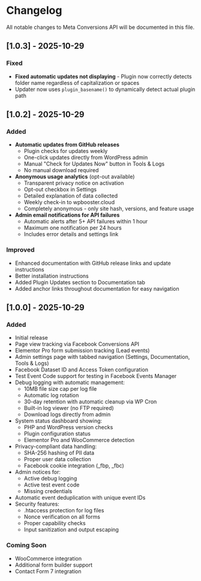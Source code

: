 # Changelog

All notable changes to Meta Conversions API will be documented in this file.

## [1.0.3] - 2025-10-29

### Fixed
- **Fixed automatic updates not displaying** - Plugin now correctly detects folder name regardless of capitalization or spaces
- Updater now uses `plugin_basename()` to dynamically detect actual plugin path

## [1.0.2] - 2025-10-29

### Added
- **Automatic updates from GitHub releases**
  - Plugin checks for updates weekly
  - One-click updates directly from WordPress admin
  - Manual "Check for Updates Now" button in Tools & Logs
  - No manual download required
- **Anonymous usage analytics** (opt-out available)
  - Transparent privacy notice on activation
  - Opt-out checkbox in Settings
  - Detailed explanation of data collected
  - Weekly check-in to wpbooster.cloud
  - Completely anonymous - only site hash, versions, and feature usage
- **Admin email notifications for API failures**
  - Automatic alerts after 5+ API failures within 1 hour
  - Maximum one notification per 24 hours
  - Includes error details and settings link

### Improved
- Enhanced documentation with GitHub release links and update instructions
- Better installation instructions
- Added Plugin Updates section to Documentation tab
- Added anchor links throughout documentation for easy navigation

## [1.0.0] - 2025-10-29

### Added
- Initial release
- Page view tracking via Facebook Conversions API
- Elementor Pro form submission tracking (Lead events)
- Admin settings page with tabbed navigation (Settings, Documentation, Tools & Logs)
- Facebook Dataset ID and Access Token configuration
- Test Event Code support for testing in Facebook Events Manager
- Debug logging with automatic management:
  - 10MB file size cap per log file
  - Automatic log rotation
  - 30-day retention with automatic cleanup via WP Cron
  - Built-in log viewer (no FTP required)
  - Download logs directly from admin
- System status dashboard showing:
  - PHP and WordPress version checks
  - Plugin configuration status
  - Elementor Pro and WooCommerce detection
- Privacy-compliant data handling:
  - SHA-256 hashing of PII data
  - Proper user data collection
  - Facebook cookie integration (_fbp, _fbc)
- Admin notices for:
  - Active debug logging
  - Active test event code
  - Missing credentials
- Automatic event deduplication with unique event IDs
- Security features:
  - .htaccess protection for log files
  - Nonce verification on all forms
  - Proper capability checks
  - Input sanitization and output escaping

### Coming Soon
- WooCommerce integration
- Additional form builder support
- Contact Form 7 integration

